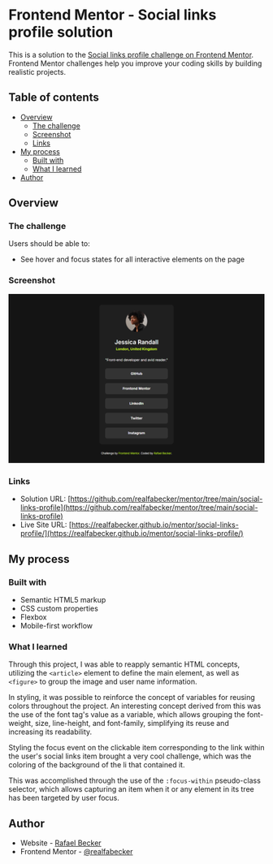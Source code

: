# Frontend Mentor - Social links profile solution

This is a solution to the [Social links profile challenge on Frontend Mentor](https://www.frontendmentor.io/challenges/social-links-profile-UG32l9m6dQ). Frontend Mentor challenges help you improve your coding skills by building realistic projects. 

## Table of contents

- [Overview](#overview)
  - [The challenge](#the-challenge)
  - [Screenshot](#screenshot)
  - [Links](#links)
- [My process](#my-process)
  - [Built with](#built-with)
  - [What I learned](#what-i-learned)
- [Author](#author)

## Overview

### The challenge

Users should be able to:

- See hover and focus states for all interactive elements on the page

### Screenshot

![](./screenshot.png)

### Links

- Solution URL: [https://github.com/realfabecker/mentor/tree/main/social-links-profile](https://github.com/realfabecker/mentor/tree/main/social-links-profile)
- Live Site URL: [https://realfabecker.github.io/mentor/social-links-profile/](https://realfabecker.github.io/mentor/social-links-profile/)

## My process

### Built with

- Semantic HTML5 markup
- CSS custom properties
- Flexbox
- Mobile-first workflow

### What I learned

Through this project, I was able to reapply semantic HTML concepts, utilizing the `<article>` element to define the main element, as well as `<figure>` to group the image and user name information.

In styling, it was possible to reinforce the concept of variables for reusing colors throughout the project. An interesting concept derived from this was the use of the font tag's value as a variable, which allows grouping the font-weight, size, line-height, and font-family, simplifying its reuse and increasing its readability.

Styling the focus event on the clickable item corresponding to the link within the user's social links item brought a very cool challenge, which was the coloring of the background of the li that contained it. 

This was accomplished through the use of the `:focus-within` pseudo-class selector, which allows capturing an item when it or any element in its tree has been targeted by user focus.

## Author

- Website - [Rafael Becker](https://github.com/realfabecker)
- Frontend Mentor - [@realfabecker](https://www.frontendmentor.io/profile/realfabecker)